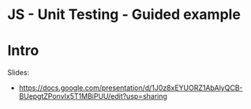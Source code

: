 

# JS - Unit Testing - Guided example


<!--- 

- Status: highlighted

- Time: 1.5h (intro + setup + pass tests sum)
  - The rest (substract, divide, write tests) can stay as an optional bonus exercise.


-->


# Intro 

Slides: 
- https://docs.google.com/presentation/d/1J0z8xEYUORZ1AbAlyQCB-BUepgtZPonvIx5T1MBiPUU/edit?usp=sharing





